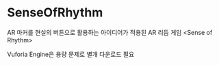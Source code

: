# SenseOfRhythm
AR 마커를 현실의 버튼으로 활용하는 아이디어가 적용된 AR 리듬 게임 &lt;Sense of Rhythm>

Vuforia Engine은 용량 문제로 별개 다운로드 필요
